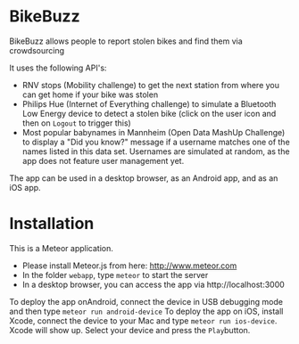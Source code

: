 # BikeBuzz
BikeBuzz allows people to report stolen bikes and find them via crowdsourcing

It uses the following API's:
* RNV stops (Mobility challenge) to get the next station from where you can get home if your bike was stolen
* Philips Hue (Internet of Everything challenge) to simulate a Bluetooth Low Energy device to detect a stolen bike (click on the user icon and then on ```Logout``` to trigger this)
* Most popular babynames in Mannheim (Open Data MashUp Challenge) to display a "Did you know?" message if a username matches one of the names listed in this data set. Usernames are simulated at random, as the app does not feature user management yet.

The app can be used in a desktop browser, as an Android app, and as an iOS app.

# Installation
This is a Meteor application.
* Please install Meteor.js from here: http://www.meteor.com
* In the folder ```webapp```, type ```meteor``` to start the server
* In a desktop browser, you can access the app via http://localhost:3000

To deploy the app onAndroid, connect the device in USB debugging mode and then type ```meteor run android-device```
To deploy the app on iOS, install Xcode, connect the device to your Mac and type ```meteor run ios-device```. Xcode will show up. Select your device and press the ```Play```button.
